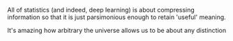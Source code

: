 All of statistics (and indeed, deep learning) is about compressing information so that it is just parsimonious enough to retain 'useful' meaning.

It's amazing how arbitrary the universe allows us to be about any distinction
